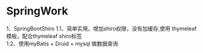 # SpringWork
1、SpringBootShiro 
    1.1、简单实用，增加shiro权限，没有加缓存,使用 thymeleaf 模板，配合thymeleaf shiro标签<br/>
    1.2、使用myBatis + Druid + mysql 做数据查询

